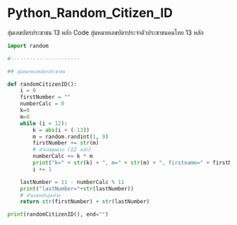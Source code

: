 # Python_Random_Citizen_ID
สุ่มเลขบัตรประชาชน 13 หลัก Code สุ่มหมายเลขบัตรประจำตัวประชาชนคนไทย 13 หลัก


```python 
import random

#----------------------

## สุ่มหมายเลขบัตรประชาชน

def randomCitizenID():
    i = 0
    firstNumber = ""
    numberCalc = 0
    k=0
    m=0
    while (i < 12):
        k = abs(i + (-13))
        m = random.randint(1, 9)
        firstNumber += str(m)
        # ตัวเลขชุดแรก (12 หลัก)
        numberCalc += k * m
        print("k=" + str(k) + ", m=" + str(m) + ", firstname=" + firstNumber + ", numberCalc=" + str(numberCalc))
        i += 1

    lastNumber = 11 - numberCalc % 11
    print("lastNumber="+str(lastNumber))
    # ตัวเลขหลักสุดท้าย
    return str(firstNumber) + str(lastNumber)

print(randomCitizenID(), end="")
```
